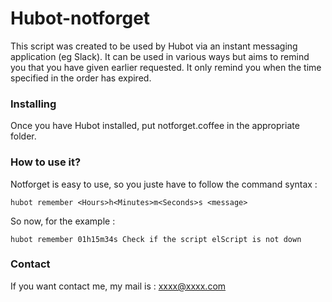 # Hubot-notforget

This script was created to be used by Hubot via an instant messaging application (eg Slack). It can be used in various ways but aims to remind you that you have given earlier requested. It only remind you when the time specified in the order has expired.

### Installing

Once you have Hubot installed, put notforget.coffee in the appropriate folder. 

### How to use it?

Notforget is easy to use, so you juste have to follow the command syntax :

```
hubot remember <Hours>h<Minutes>m<Seconds>s <message>
```
So now, for the example : 
```
hubot remember 01h15m34s Check if the script elScript is not down
```

### Contact

If you want contact me, my mail is : xxxx@xxxx.com
